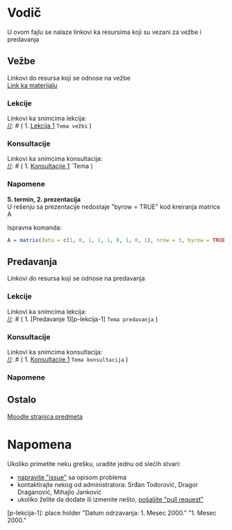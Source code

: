 # Vodič
U ovom fajlu se nalaze linkovi ka resursima koji su vezani za vežbe i predavanja

## Vežbe
Linkovi do resursa koji se odnose na vežbe  
[Link ka materijalu][v-folder]

### Lekcije
Linkovi ka snimcima lekcija:  
[//]: # ( 1. [Lekcija 1][v-lekcija-1] `Tema vežbi`   )


### Konsultacije
Linkovi ka snimcima konsultacija:  
[//]: # ( 1. [Konsultacije 1][v-konsultacije-1] `Tema  )

### Napomene

**5. termin, 2. prezentacija**  
U rešenju sa prezentacije nedostaje "byrow = TRUE" kod kreiranja matrice A  

Ispravna komanda:
```R
A = matrix(data = c(1, 0, 1, 1, 1, 0, 1, 0, 1), nrow = 3, byrow = TRUE )
```

## Predavanja
Linkovi do resursa koji se odnose na predavanja  

### Lekcije
Linkovi ka snimcima lekcija:  
[//]: # ( 1. [Predavanje 1][p-lekcija-1] `Tema predavanja`  )

### Konsultacije
Linkovi ka snimcima konsultacija:  
[//]: # ( 1. [Konsultacije 1][v-konsultacije-1] `Tema konsultacija`   )

### Napomene

## Ostalo  
[Moodle stranica predmeta][stranica predmeta]

# Napomena
Ukoliko primetite neku grešku, uradite jednu od slećih stvari:
* [napravite "issue"][new issue] sa opisom problema
* kontaktirajte nekog od administratora: Srđan Todorović, Dragor Draganović, Mihajlo Janković  
* ukoliko želite da dodate ili izmenite nešto, [pošaljite "pull request"][pull request]



[//]: # (---------------------------------------------------------)

[//]: # (-------------U ovom delu se nalaze reference-------------)

[//]: # (---------------------------------------------------------)



[//]: # ( Vezbe reference )


[//]: # ( linkovi na fajlovima )

[v-folder]: https://github.com/Produktivna-grupa/PMFKG/tree/master/II%20godina/Zimski%20semestar/VAP/Ve%C5%BEbe%20i%20predavanja/Ve%C5%BEbe


[v-lekcija-1]: place.holder "Datum odrzavanja: 1. Mesec 2000."



[//]: # ( Konsultacije za vežbe reference )

[v-konsultacije-1]: place.holder "Datum odrzavanja: 1. Mesec 2000."



[//]: # ( Vezbe napomene reference )
[v-n-1]: place.holder


[//]: # ( Predavanje reference )


[//]: # ( linkovi na fajlovima )

[p-fajl-1]: place.holder


[p-lekcija-1]: place.holder "Datum odrzavanja: 1. Mesec 2000." "1. Mesec 2000."


[//]: # ( Konsultacije za predavanja reference )

[p-konsultacije-1]: place.holder "Datum odrzavanja: 1. Mesec 2000."



[//]: # ( Predavanje napomene reference )
[p-n-1]: place.holder



[//]: # ( Ostalo reference )

[stranica predmeta]: https://imi.pmf.kg.ac.rs/moodle/course/view.php?id={id_predmeta}



[//]: # ( Napomena reference )

[new issue]: https://github.com/Produktivna-grupa/PMFKG/issues/new
[pull request]: https://github.com/Produktivna-grupa/PMFKG/compare
[vežbe i predavanja]: https://github.com/Produktivna-grupa/PMFKG/tree/master/II%20godina/Zimski%20semestar/BP1/Ve%C5%BEbe%20i%20predavanja
